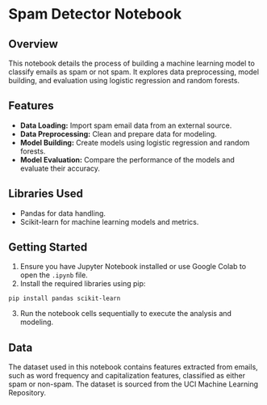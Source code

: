 # Spam Detector Notebook

## Overview

This notebook details the process of building a machine learning model to classify emails as spam or not spam. It explores data preprocessing, model building, and evaluation using logistic regression and random forests.

## Features

- **Data Loading:** Import spam email data from an external source.
- **Data Preprocessing:** Clean and prepare data for modeling.
- **Model Building:** Create models using logistic regression and random forests.
- **Model Evaluation:** Compare the performance of the models and evaluate their accuracy.

## Libraries Used

- Pandas for data handling.
- Scikit-learn for machine learning models and metrics.

## Getting Started

1. Ensure you have Jupyter Notebook installed or use Google Colab to open the `.ipynb` file.
2. Install the required libraries using pip:

```text
pip install pandas scikit-learn
```

3. Run the notebook cells sequentially to execute the analysis and modeling.

## Data

The dataset used in this notebook contains features extracted from emails, such as word frequency and capitalization features, classified as either spam or non-spam. The dataset is sourced from the UCI Machine Learning Repository.
